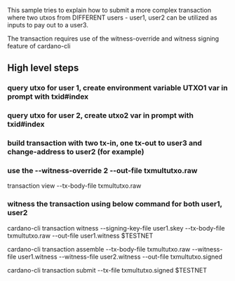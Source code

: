 This sample tries to explain how to submit a more complex transaction where two utxos from DIFFERENT users - user1, user2 can be utilized as inputs to pay out to a user3.

The transaction requires use of the witness-override and witness signing feature of cardano-cli

## High level steps

### query utxo for user 1, create environment variable UTXO1  var in prompt with txid#index 

### query utxo for user 2, create utxo2 var in prompt with txid#index

### build transaction with two tx-in, one tx-out to user3 and change-address to user2 (for example)

### use the --witness-override 2 --out-file txmultutxo.raw

  transaction view --tx-body-file txmultutxo.raw

### witness the transaction using below command for both user1, user2

  cardano-cli transaction witness --signing-key-file user1.skey --tx-body-file txmultutxo.raw --out-file user1.witness $TESTNET

  cardano-cli transaction assemble --tx-body-file txmultutxo.raw --witness-file user1.witness --witness-file user2.witness --out-file txmultutxo.signed

  cardano-cli transaction submit --tx-file txmultutxo.signed $TESTNET

